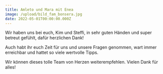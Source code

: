 ```yaml
---
title: Amleto und Mara mit Enea
image: /upload/bild_fam_bonsera.jpg
date: 2022-05-01T00:00:00.000Z
---
```

Wir haben uns bei euch, Kim und Steffi, in sehr guten Händen und super betreut gefühlt, dafür herzlichen Dank!

Auch habt ihr euch Zeit für uns und unsere Fragen genommen, wart immer erreichbar und hattet so viele wertvolle Tipps.

Wir können dieses tolle Team von Herzen weiterempfehlen. Vielen Dank für alles!